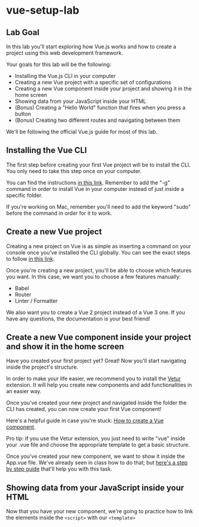 # vue-setup-lab

## Lab Goal

In this lab you'll start exploring how Vue.js works and how to create a project using this web development framework.

Your goals for this lab will be the following:

- Installing the Vue.js CLI in your computer
- Creating a new Vue project with a specific set of configurations
- Creating a new Vue component inside your project and showing it in the home screen
- Showing data from your JavaScript inside your HTML
- (Bonus) Creating a "Hello World" function that fires when you press a button
- (Bonus) Creating two different routes and navigating between them

We'll be following the official Vue.js guide for most of this lab.

## Installing the Vue CLI

The first step before creating your first Vue project will be to install the CLI. You only need to take this step once on your computer.

You can find the instructions [in this link](https://cli.vuejs.org/guide/installation.html). Remember to add the "-g" command in order to install Vue in your computer instead of just inside a specific folder.

If you're working on Mac, remember you'll need to add the keyword "sudo" before the command in order for it to work.

## Create a new Vue project

Creating a new project on Vue is as simple as inserting a command on your console once you've installed the CLI globally. You can see the exact steps to follow [in this link](https://cli.vuejs.org/guide/installation.html).

Once you're creating a new project, you'll be able to choose which features you want. In this case, we want you to choose a few features manually:

- Babel
- Router
- Linter / Formatter

We also want you to create a Vue 2 project instead of a Vue 3 one. If you have any questions, the documentation is your best friend!

## Create a new Vue component inside your project and show it in the home screen

Have you created your first project yet? Great! Now you'll start navigating inside the project's structure.

In order to make your life easier, we recommend you to install the [Vetur](https://marketplace.visualstudio.com/items?itemName=octref.vetur) extension. It will help you create new components and add functionalities in an easier way.

Once you've created your new project and navigated inside the folder the CLI has created, you can now create your first Vue component!

Here's a helpful guide in case you're stuck: [How to create a Vue component](https://developer.mozilla.org/en-US/docs/Learn/Tools_and_testing/Client-side_JavaScript_frameworks/Vue_first_component).

Pro tip: if you use the Vetur extension, you just need to write "vue" inside your .vue file and choose the appropriate template to get a basic structure.

Once you've created your new component, we want to show it inside the App.vue file. We've already seen in class how to do that; but [here's a step by step guide](https://flaviocopes.com/vue-import-component/) that'll help you with this task.

## Showing data from your JavaScript inside your HTML

Now that you have your new component, we're going to practice how to link the elements inside the `<script>` with our `<template>`
